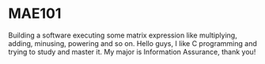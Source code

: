 # MAE101
Building a software executing some matrix expression like multiplying, adding, minusing, powering and so on.
Hello guys, I like C programming and trying to study and master it. My major is Information Assurance, thank you!
